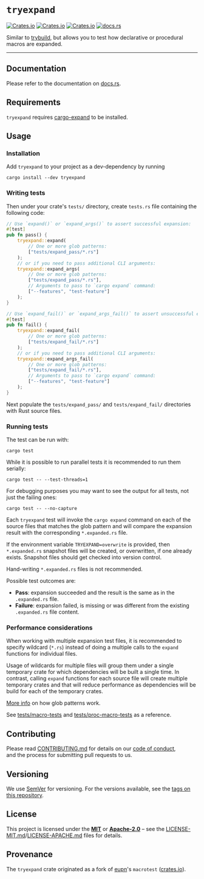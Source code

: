 # `tryexpand`

[![Crates.io](https://img.shields.io/crates/v/tryexpand)](https://crates.io/crates/tryexpand)
[![Crates.io](https://img.shields.io/crates/d/tryexpand)](https://crates.io/crates/tryexpand)
[![Crates.io](https://img.shields.io/crates/l/tryexpand)](https://crates.io/crates/tryexpand)
[![docs.rs](https://docs.rs/tryexpand/badge.svg)](https://docs.rs/tryexpand/)

Similar to [trybuild](https://crates.io/crates/trybuild), but allows you to test how declarative or procedural macros are expanded.

----

## Documentation

Please refer to the documentation on [docs.rs](https://docs.rs/tryexpand).

## Requirements

`tryexpand` requires [cargo-expand](https://crates.io/crates/cargo-expand) to be installed.

## Usage

### Installation

Add `tryexpand` to your project as a dev-dependency by running

```terminal
cargo install --dev tryexpand
```

### Writing tests

Then under your crate's `tests/` directory, create `tests.rs` file containing the following code:

```rust
// Use `expand()` or `expand_args()` to assert successful expansion:
#[test]
pub fn pass() {
    tryexpand::expand(
        // One or more glob patterns:
        ["tests/expand_pass/*.rs"]
    );
    // or if you need to pass additional CLI arguments:
    tryexpand::expand_args(
        // One or more glob patterns:
        ["tests/expand_pass/*.rs"],
        // Arguments to pass to `cargo expand` command:
        ["--features", "test-feature"]
    );
}

// Use `expand_fail()` or `expand_args_fail()` to assert unsuccessful expansion:
#[test]
pub fn fail() {
    tryexpand::expand_fail(
        // One or more glob patterns:
        ["tests/expand_fail/*.rs"]
    );
    // or if you need to pass additional CLI arguments:
    tryexpand::expand_args_fail(
        // One or more glob patterns:
        ["tests/expand_fail/*.rs"],
        // Arguments to pass to `cargo expand` command:
        ["--features", "test-feature"]
    );
}
```

Next populate the `tests/expand_pass/` and `tests/expand_fail/` directories with Rust source files.

### Running tests

The test can be run with:

```terminal
cargo test
```

While it is possible to run parallel tests it is recommended to run them serially:

```terminal
cargo test -- --test-threads=1
```

For debugging purposes you may want to see the output for all tests, not just the failing ones:

```terminal
cargo test -- --no-capture
```

Each `tryexpand` test will invoke the `cargo expand` command on each of the source files that matches the glob pattern and will compare the expansion result with the corresponding `*.expanded.rs` file.

If the environment variable `TRYEXPAND=overwrite` is provided, then `*.expanded.rs` snapshot files will
be created, or overwritten, if one already exists. Snapshot files should get checked into version control.

Hand-writing `*.expanded.rs` files is not recommended.

Possible test outcomes are:

- **Pass**: expansion succeeded and the result is the same as in the `.expanded.rs` file.
- **Failure**: expansion failed, is missing or was different from the existing `.expanded.rs` file content.

### Performance considerations

When working with multiple expansion test files, it is recommended to specify wildcard (`*.rs`) instead of doing a multiple calls to the `expand` functions for individual files.

Usage of wildcards for multiple files will group them under a single temporary crate for which dependencies will be built a single time. In contrast, calling `expand` functions for each source file will create multiple temporary crates and that will reduce performance as dependencies will be build for each of the temporary crates.

[More info](https://en.wikipedia.org/wiki/Glob_(programming)) on how glob patterns work.

See [tests/macro-tests](tests/macro-tests) and [tests/proc-macro-tests](tests/proc-macro-tests) as a reference.

## Contributing

Please read [CONTRIBUTING.md](CONTRIBUTING.md) for details on our [code of conduct](https://www.rust-lang.org/conduct.html),  
and the process for submitting pull requests to us.

## Versioning

We use [SemVer](http://semver.org/) for versioning. For the versions available, see the [tags on this repository](https://github.com/regexident/cargo-modules/tags).

## License

This project is licensed under the [**MIT**][mit-license] or [**Apache-2.0**][apache-license] – see the [LICENSE-MIT.md](LICENSE-MIT.md)/[LICENSE-APACHE.md](LICENSE-APACHE.md) files for details.

## Provenance

The `tryexpand` crate originated as a fork of [eupn](https://github.com/eupn)'s `macrotest` ([crates.io](https://crates.io/crates/macrotest)).

[mit-license]: https://www.tldrlegal.com/license/mit-license
[apache-license]: https://www.tldrlegal.com/l/apache-license-2-0-apache-2-0
